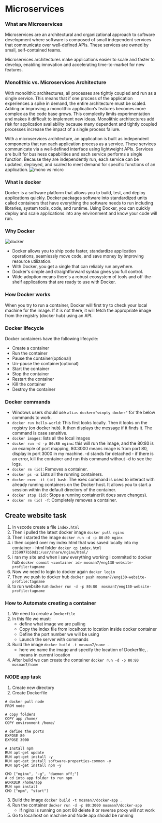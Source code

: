 # Microservices
### What are Microservices
Microservices are an architectural and organizational approach to software development where software is composed of small independent services that communicate over well-defined APIs. These services are owned by small, self-contained teams.

Microservices architectures make applications easier to scale and faster to develop, enabling innovation and accelerating time-to-market for new features.

### Monolithic vs. Microservices Architecture
With monolithic architectures, all processes are tightly coupled and run as a single service. This means that if one process of the application experiences a spike in demand, the entire architecture must be scaled. Adding or improving a monolithic application’s features becomes more complex as the code base grows. This complexity limits experimentation and makes it difficult to implement new ideas. Monolithic architectures add risk for application availability because many dependent and tightly coupled processes increase the impact of a single process failure.

With a microservices architecture, an application is built as independent components that run each application process as a service. These services communicate via a well-defined interface using lightweight APIs. Services are built for business capabilities and each service performs a single function. Because they are independently run, each service can be updated, deployed, and scaled to meet demand for specific functions of an application.
![mono vs micro](https://user-images.githubusercontent.com/115226294/203055783-ce2db2a5-a52f-4d15-8301-ba7e2bf12c91.png)

### What is docker
Docker is a software platform that allows you to build, test, and deploy applications quickly. Docker packages software into standardized units called containers that have everything the software needs to run including libraries, system tools, code, and runtime. Using Docker, you can quickly deploy and scale applications into any environment and know your code will run.

### Why Docker
![docker](https://user-images.githubusercontent.com/115226294/203055961-50aec1c7-bc5a-4cc3-96ec-f0d6034d3ddb.jpeg)
- Docker allows you to ship code faster, standardize application operations, seamlessly move code, and save money by improving resource utilization.
- With Docker, you get a single that can reliably run anywhere.
- Docker's simple and straightforward syntax gives you full control.
- Wide adoption means there's a robust ecosystem of tools and off-the-shelf applications that are ready to use with Docker.

### How Docker works
When you try to run a container, Docker will first try to check your local machine for the image. If it is not there, it will fetch the appropriate image from the registry (docker hub) using an API.

### Docker lifecycle
Docker containers have the following lifecycle:
- Create a container
- Run the container
- Pause the container(optional)
- Un-pause the container(optional)
- Start the container
- Stop the container
- Restart the container
- Kill the container
- Destroy the container

### Docker commands
- Windows users should use `alias docker="winpty docker"` for the below commands to work.
- `docker run hello-world`: This first looks locally. Then it looks on the registry (on docker hub). It then displays the message if it finds it. The command is case sensitive.
- `docker images`: lists all the local images
- `docker run -d -p 80:80 nginx`: this will run the image, and the 80:80 is an example of port mapping, 80:3000 means image is from port 80, display in port 3000 in my machine. -d stands for detached - if there is an error, kill the container and run this command without -d to see the logs.
- `docker rm (id)`: Removes a container.
- `docker ps -a`: Lists all the running containers.
- `docker exec -it (id) bash`: The exec command is used to interact with already running containers on the Docker host. It allows you to start a session within the default directory of the container.
- `docker stop (id)`: Stops a running container(it does save changes).
- `docker rm (id) -f`: Completely removes a container.

## Create website task
1. In vscode create a file `index.html`
2. Then i pulled the latest docker image `docker pull nginx`
3. Then i started the image `docker run -d -p 80:80 nginx`
4. i then copied over my index.html that was saved locally into my container - html folder `docker cp index.html 2359977b50d1:/usr/share/nginx/html/`
5. i ran my site and when i saw everything working i commited to docker hub `docker commit <container id> mosman7/eng130-website-profile:tagname`
6. Now we need to login to docker again `docker login`
7. Then we push to docker hub `docker push mosman7/eng130-website-profile:tagname`
8. to run website run `docker run -d -p 80:80  mosman7/eng130-website-profile:tagname`

### How to Automate creating a container
1. We need to create a `Dockerfile`
2. In this file we must:
    - define what image we are pulling
    - Copy the index file from localhost to location inside docker container
    - Define the port number we will be using
    - Launch the server with commands 
3. Build the image `docker build -t mosman7/name .`
    - here we name the image and specify the location of Dockerfile, . means in current location
4. After build we can create the container `docker run -d -p 80:80 mosman7/name`

### NODE app task
1. Create new directory 
2. Create Dockerfile
```
# docker pull node
FROM node

# copy folders
COPY app /home/
COPY environment /home/

# define the ports
EXPOSE 80
EXPOSE 3000

# Install npm
RUN apt-get update
RUN apt-get install -y
RUN apt-get install software-properties-common -y
RUN apt-get install npm -y

CMD ["nginx", "-g", "daemon off;"]
# cd into app folder to run npm
WORKDIR /home/app
RUN npm install
CMD ["npm", "start"]
```
3. Build the image `docker build -t mosman7/docker-app .`
4. Run the container `docker run -d -p 80:3000 mosman7/docker-app` 
    - If nginx is running on port 80 delete it or reverse proxy will not work
5. Go to localhost on machine and Node app should be running